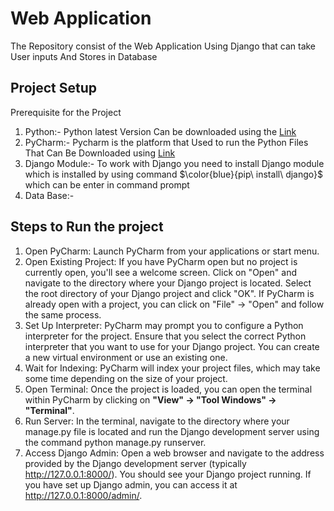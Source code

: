 # Web Application
The Repository consist of the Web Application Using Django that can take User inputs And Stores in Database</br>
## Project Setup
Prerequisite for the Project
1. Python:- Python latest Version Can be downloaded using the [Link](https://www.python.org/downloads/)
2. PyCharm:- Pycharm is the platform that Used to run the Python Files That Can Be Downloaded using [Link](https://www.jetbrains.com/pycharm/download/)
3. Django Module:- To work with Django you need to install Django module which is installed by using command $\color{blue}{pip\ install\ django}$ which can be enter in command prompt 
4. Data Base:-

## Steps to Run the project
1. Open PyCharm: Launch PyCharm from your applications or start menu.
2. Open Existing Project: If you have PyCharm open but no project is currently open, you'll see a welcome screen. Click on "Open" and navigate to the directory where your Django project is located. Select the root directory of your Django project and click "OK". If PyCharm is already open with a project, you can click on "File" -> "Open" and follow the same process.
3. Set Up Interpreter: PyCharm may prompt you to configure a Python interpreter for the project. Ensure that you select the correct Python interpreter that you want to use for your Django project. You can create a new virtual environment or use an existing one.
4. Wait for Indexing: PyCharm will index your project files, which may take some time depending on the size of your project.
5. Open Terminal: Once the project is loaded, you can open the terminal within PyCharm by clicking on **"View" -> "Tool Windows" -> "Terminal"**.
6. Run Server: In the terminal, navigate to the directory where your manage.py file is located and run the Django development server using the command python manage.py runserver.
7. Access Django Admin: Open a web browser and navigate to the address provided by the Django development server (typically http://127.0.0.1:8000/). You should see your Django project running. If you have set up Django admin, you can access it at http://127.0.0.1:8000/admin/.
